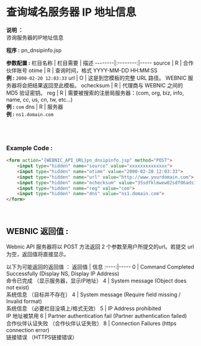 # 查询域名服务器 IP 地址信息

**说明 ：** <br> 
咨询服务器的IP地址信息

**程序 :** pn_dnsipinfo.jsp

**参数配置 :**
栏目名称 | 栏目需要 | 描述
--------|:--------:|-----
source | R | 合作伙伴账号
otime | R | 查询时间，格式 YYYY-MM-DD HH:MM:SS <br> **例 :** `2000-02-20 12:03:33`
url | O | 这是到您模板的完整 URL 路径。 WEBNIC 服务器将会把结果返回至此模板。
ochecksum | R | 代理商与 WEBNIC 之间的 MD5 验证密钥。
reg | R | 需要被搜索的注册局服务器：(com, org, biz, info, name, cc, us, cn, tw, etc…) <br> **例 :** `com`
dns | R | 服务器 <br> **例 :** `ns1.domain.com`

<br><br>

### Example Code :

```HTML
<form action="{WEBNIC_API_URL}pn_dnsipinfo.jsp" method="POST"> 
    <input type="hidden" name="source" value="xxxxxxxxxxxxxx"> 
    <input type="hidden" name="otime" value="2000-02-20 12:03:33"> 
    <input type="hidden" name="url" value="http://www.yourdomain.com">
    <input type="hidden" name="ochecksum" value="35sdfklmwew02sdf06ads1asd3"> 
    <input type="hidden" name="reg" value="com">
    <input type="hidden" name="dns" value="ns1.domain.com">
</form>
```

<br>

WEBNIC 返回值 :
-----
Webnic API 服务器将以 POST 方法返回 2 个参数至用户所提交的url。若提交 url 为空，返回值将直接显示。

以下为可能返回的返回值 ：
返回值 | 信息
:----:|-----
0 | Command Completed Successfully (Display NS, Display IP Address) <br> 命令已完成 （显示服务器，显示IP地址）
4 | System message (Object does not exist) <br> 系统信息 （目标并不存在）
4 | System message (Require field missing / Invalid format) <br> 系统信息 （必要栏目没填上/格式无效）
5 | IP Address prohibited <br> IP 地址被禁用
6 | Partner authentication fail (Partner authentication failed) <br> 合作伙伴认证失败 （合作伙伴认证失败）
8 | Connection Failures (https connection error) <br> 链接错误 （HTTPS链接错误）
